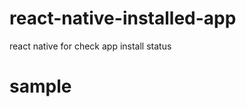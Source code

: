# react-native-installed-app
react native for  check app install status


# sample
[](https://github.com/lotosbin/react-native-installed-app-samplerir[](https://github.com/lotosbin/react-native-installed-app-sample))
